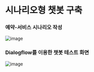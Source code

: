 # 시나리오형 챗봇 구축

### 예약-서비스 시나리오 작성
![image](https://user-images.githubusercontent.com/94501397/180920691-935a18c7-62ab-4694-b2b7-a409dc38fe0e.png)


### Dialogflow를 이용한 챗봇 테스트 화면
![image](https://user-images.githubusercontent.com/94501397/180139315-d6e219fe-bfed-46cb-a5ff-20efdc947604.png)


